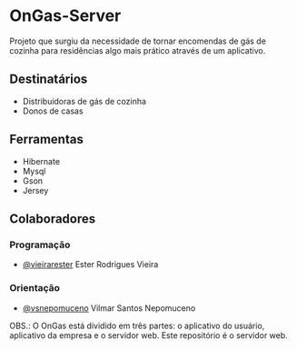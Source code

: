 # OnGas-Server
Projeto que surgiu da necessidade de tornar encomendas de gás de cozinha para residências algo mais prático através de um aplicativo.

## Destinatários
- Distribuidoras de gás de cozinha
- Donos de casas

## Ferramentas
- Hibernate
- Mysql
- Gson
- Jersey

## Colaboradores

### Programação
- [@vieirarester](https://github.com/vieirarester) Ester Rodrigues Vieira
### Orientação
- [@vsnepomuceno](https://github.com/vsnepomuceno) Vilmar Santos Nepomuceno

OBS.: O OnGas está dividido em três partes: o aplicativo do usuário, aplicativo da empresa e o servidor web. Este repositório é o servidor web.
